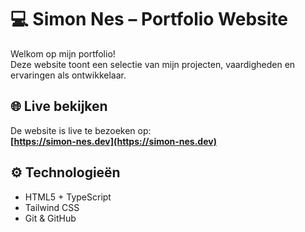 # 💻 Simon Nes – Portfolio Website

Welkom op mijn portfolio!  
Deze website toont een selectie van mijn projecten, vaardigheden en ervaringen als ontwikkelaar.

## 🌐 Live bekijken

De website is live te bezoeken op:  
**[https://simon-nes.dev](https://simon-nes.dev)**

## ⚙️ Technologieën

- HTML5 + TypeScript
- Tailwind CSS
- Git & GitHub
